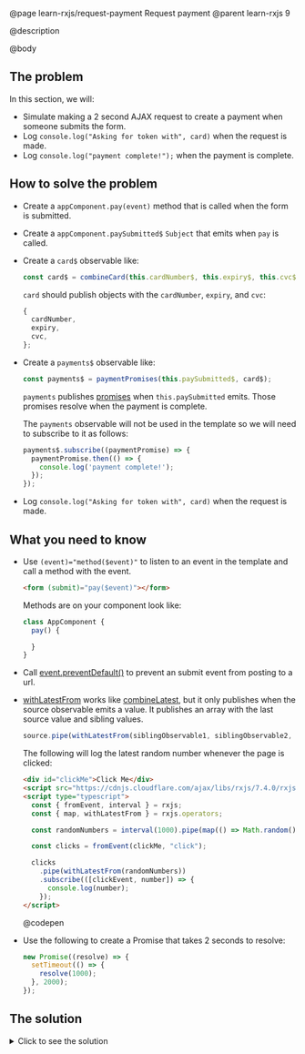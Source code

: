 @page learn-rxjs/request-payment Request payment
@parent learn-rxjs 9

@description

@body

## The problem

In this section, we will:

- Simulate making a 2 second AJAX request to create a payment when someone submits the form.
- Log `console.log("Asking for token with", card)` when the request is made.
- Log `console.log("payment complete!");` when the payment is complete.

## How to solve the problem

- Create a `appComponent.pay(event)` method that is called when the form is submitted.
- Create a `appComponent.paySubmitted$` `Subject` that emits when
  `pay` is called.
- Create a `card$` observable like:
  ```js
  const card$ = combineCard(this.cardNumber$, this.expiry$, this.cvc$);
  ```
  `card` should publish objects with the `cardNumber`, `expiry`, and `cvc`:
  ```js
  {
    cardNumber,
    expiry,
    cvc,
  };
  ```
- Create a `payments$` observable like:

  ```js
  const payments$ = paymentPromises(this.paySubmitted$, card$);
  ```

  `payments` publishes [promises](https://developer.mozilla.org/en-US/docs/Web/JavaScript/Reference/Global_Objects/Promise) when `this.paySubmitted` emits. Those
  promises resolve when the payment is complete.

  The `payments` observable
  will not be used in the template so we will need to
  subscribe to it as follows:

  ```js
  payments$.subscribe((paymentPromise) => {
    paymentPromise.then(() => {
      console.log('payment complete!');
    });
  });
  ```

- Log `console.log("Asking for token with", card)` when
  the request is made.

## What you need to know

- Use `(event)="method($event)"` to listen to an event in the
  template and call a method with the event.

  ```html
  <form (submit)="pay($event)"></form>
  ```

  Methods are on your component look like:

  ```typescript
  class AppComponent {
    pay() {

    }
  }
  ```

- Call [event.preventDefault()](https://developer.mozilla.org/en-US/docs/Web/API/Event/preventDefault) to prevent an submit event from posting
  to a url.

- [withLatestFrom](https://rxjs.dev/api/operators/withLatestFrom) works like
  [combineLatest](https://rxjs.dev/api/index/function/combineLatest), but it
  only publishes when the source observable emits a value. It publishes an array
  with the last source value and sibling values.

  ```js
  source.pipe(withLatestFrom(siblingObservable1, siblingObservable2, ...));
  ```

  The following will log the latest random number whenever
  the page is clicked:

  ```html
  <div id="clickMe">Click Me</div>
  <script src="https://cdnjs.cloudflare.com/ajax/libs/rxjs/7.4.0/rxjs.umd.min.js"></script>
  <script type="typescript">
    const { fromEvent, interval } = rxjs;
    const { map, withLatestFrom } = rxjs.operators;

    const randomNumbers = interval(1000).pipe(map(() => Math.random()));

    const clicks = fromEvent(clickMe, "click");

    clicks
      .pipe(withLatestFrom(randomNumbers))
      .subscribe(([clickEvent, number]) => {
        console.log(number);
      });
  </script>
  ```

  @codepen

- Use the following to create a Promise that takes 2 seconds to resolve:
  ```js
  new Promise((resolve) => {
    setTimeout(() => {
      resolve(1000);
    }, 2000);
  });
  ```

## The solution

<details>
<summary>Click to see the solution</summary>
@sourceref ./9-request-payment.html
@codepen
@highlight 14,122-145,150,202,221-229,232-235,only
</details>
